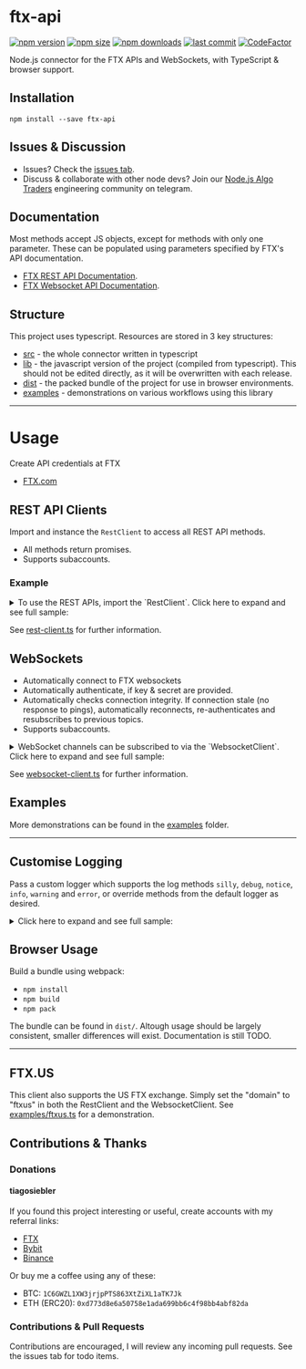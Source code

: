 # ftx-api
[![npm version](https://img.shields.io/npm/v/ftx-api)][1] [![npm size](https://img.shields.io/bundlephobia/min/ftx-api/latest)][1] [![npm downloads](https://img.shields.io/npm/dt/ftx-api)][1]
[![last commit](https://img.shields.io/github/last-commit/tiagosiebler/ftx-api)][1]
[![CodeFactor](https://www.codefactor.io/repository/github/tiagosiebler/ftx-api/badge)](https://www.codefactor.io/repository/github/tiagosiebler/ftx-api)

[1]: https://www.npmjs.com/package/ftx-api

Node.js connector for the FTX APIs and WebSockets, with TypeScript & browser support.

## Installation
`npm install --save ftx-api`

## Issues & Discussion
- Issues? Check the [issues tab](https://github.com/tiagosiebler/ftx-api/issues).
- Discuss & collaborate with other node devs? Join our [Node.js Algo Traders](https://t.me/nodetraders) engineering community on telegram.

## Documentation
Most methods accept JS objects, except for methods with only one parameter. These can be populated using parameters specified by FTX's API documentation.
- [FTX REST API Documentation](https://docs.ftx.com/#rest-api).
- [FTX Websocket API Documentation](https://docs.ftx.com/#websocket-api).

## Structure
This project uses typescript. Resources are stored in 3 key structures:
- [src](./src) - the whole connector written in typescript
- [lib](./lib) - the javascript version of the project (compiled from typescript). This should not be edited directly, as it will be overwritten with each release.
- [dist](./dist) - the packed bundle of the project for use in browser environments.
- [examples](./examples) - demonstrations on various workflows using this library

---

# Usage
Create API credentials at FTX
- [FTX.com](https://ftx.com/#a=ftxapigithub)

## REST API Clients

Import and instance the `RestClient` to access all REST API methods.
- All methods return promises.
- Supports subaccounts.

### Example
<details><summary>To use the REST APIs, import the `RestClient`. Click here to expand and see full sample:</summary>

```javascript
const { RestClient } = require('ftx-api');

const restClientOptions = {
  // override the max size of the request window (in ms)
  recv_window?: number;

  // how often to sync time drift with FTX servers
  sync_interval_ms?: number | string;

  // Default: false. Disable above sync mechanism if true.
  disable_time_sync?: boolean;

  // Default: false. If true, we'll throw errors if any params are undefined
  strict_param_validation?: boolean;

  // Optionally override API protocol + domain
  // e.g 'https://ftx.us/api'
  baseUrl?: string;

  // Default: true. whether to try and post-process request exceptions.
  parse_exceptions?: boolean;

  // Subaccount nickname URI-encoded
  subAccountName?: string;
};

const API_KEY = 'xxx';
const PRIVATE_KEY = 'yyy';

const client = new RestClient(
  API_KEY,
  PRIVATE_KEY,

  // restClientOptions,
  // requestLibraryOptions
);

client.getMarkets()
  .then(result => {
    console.log("getMarkets result: ", result);
  })
  .catch(err => {
    console.error("getMarkets error: ", err);
  });

client.setAccountLeverage(5)
  .then(result => {
    console.log("setAccountLeverage result: ", result);
  })
  .catch(err => {
    console.error("setAccountLeverage error: ", err);
  });
```

</details>

See [rest-client.ts](./src/rest-client.ts) for further information.

## WebSockets
- Automatically connect to FTX websockets
- Automatically authenticate, if key & secret are provided.
- Automatically checks connection integrity. If connection stale (no response to pings), automatically reconnects, re-authenticates and resubscribes to previous topics.
- Supports subaccounts.

<details><summary>WebSocket channels can be subscribed to via the `WebsocketClient`. Click here to expand and see full sample:</summary>

```javascript
const { WebsocketClient } = require('ftx-api');

const API_KEY = 'xxx';
const PRIVATE_KEY = 'yyy';

const wsConfig = {
  key: API_KEY,
  secret: PRIVATE_KEY,

  /*
    The following parameters are optional:
  */

  // Subaccount nickname
  // subAccountName: 'sub1',

  // how long to wait (in ms) before deciding the connection should be terminated & reconnected
  // pongTimeout: 1000,

  // how often to check (in ms) that WS connection is still alive
  // pingInterval: 10000,

  // how long to wait before attempting to reconnect (in ms) after connection is closed
  // reconnectTimeout: 500,

  // config options sent to RestClient (used for time sync). See RestClient docs.
  // restOptions: { },

  // config for axios used for HTTP requests. E.g for proxy support
  // requestOptions: { }

  // override which URL to use for websocket connections
  // wsUrl: 'wss://example.ftx.com/ws'
};

const ws = new WebsocketClient(wsConfig);

// subscribe to multiple topics at once
ws.subscribe(['fills', 'orders']);

// and/or subscribe to individual topics on demand
ws.subscribe('fills');

// and/or subscribe to complex topics on demand, one at a time
ws.subscribe({
  channel: 'trades',
  market: 'BTC-PERP'
});

// or as a list of complex topics
ws.subscribe([
  {
    channel: 'trades',
    market: 'BTC-PERP'
  },
  {
    channel: 'orderbookGrouped',
    market: 'BTC-PERP',
    grouping: 500
  }
]);

// Listen to events coming from websockets. This is the primary data source
ws.on('update', data => {
  console.log('update', data);
});

// Optional: Listen to websocket connection open event (automatic after subscribing to one or more topics)
ws.on('open', ({ event }) => {
  console.log('connection opened');
});

// Optional: Listen to responses to websocket queries (e.g. the response after subscribing to a topic)
ws.on('response', response => {
  console.log('response', response);
});

// Optional: Listen to connection close event. Unexpected connection closes are automatically reconnected.
ws.on('close', () => {
  console.log('connection closed');
});

// Optional: Listen to raw error events.
// Note: responses to invalid topics are currently only sent in the "response" event.
ws.on('error', err => {
  console.error('ERR', err);
});
```

</details>

See [websocket-client.ts](./src/websocket-client.ts) for further information.

## Examples

More demonstrations can be found in the [examples](./examples/) folder.

---

## Customise Logging
Pass a custom logger which supports the log methods `silly`, `debug`, `notice`, `info`, `warning` and `error`, or override methods from the default logger as desired.

<details><summary>Click here to expand and see full sample:</summary>

```javascript
const { WebsocketClient, DefaultLogger } = require('ftx-api');

// Disable all logging on the silly level
DefaultLogger.silly = () => {};

const ws = new WebsocketClient(
  { key: 'xxx', secret: 'yyy' },
  DefaultLogger
);
```

</details>

## Browser Usage
Build a bundle using webpack:
- `npm install`
- `npm build`
- `npm pack`

The bundle can be found in `dist/`. Altough usage should be largely consistent, smaller differences will exist. Documentation is still TODO.

---

## FTX.US
This client also supports the US FTX exchange. Simply set the "domain" to "ftxus" in both the RestClient and the WebsocketClient. See [examples/ftxus.ts](./examples/ftxus.ts) for a demonstration.

## Contributions & Thanks
### Donations
#### tiagosiebler
If you found this project interesting or useful, create accounts with my referral links:
- [FTX](https://ftx.com/#a=ftxapigithub)
- [Bybit](https://www.bybit.com/en-US/register?affiliate_id=9410&language=en-US&group_id=0&group_type=1)
- [Binance](https://www.binance.com/en/register?ref=20983262)

Or buy me a coffee using any of these:
- BTC: `1C6GWZL1XW3jrjpPTS863XtZiXL1aTK7Jk`
- ETH (ERC20): `0xd773d8e6a50758e1ada699bb6c4f98bb4abf82da`

### Contributions & Pull Requests
Contributions are encouraged, I will review any incoming pull requests. See the issues tab for todo items.

